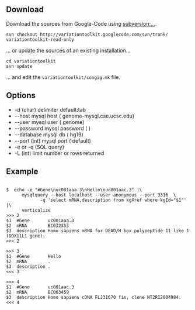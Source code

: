 


## Download ##
Download the sources from Google-Code using [subversion:...](http://subversion.apache.org/).
```
svn checkout http://variationtoolkit.googlecode.com/svn/trunk/ variationtoolkit-read-only
```
... or update the sources of an existing installation...
```
cd variationtoolkit
svn update
```
... and edit the `variationtoolkit/congig.mk` file.

## Options ##

  * -d (char) delimiter default:tab
  * --host mysql host ( genome-mysql.cse.ucsc.edu)
  * --user mysql user ( genome)
  * --password mysql password ( )
  * --database mysql db ( hg19)
  * --port (int) mysql port ( default)
  * -e or -q (SQL query)
  * -L (int) limit number or rows returned


## Example ##




```

$  echo -e "#Gene\nuc001aaa.3\nHello\nuc001aac.3" |\
      mysqlquery --host localhost --user anonymous --port 3316  \
             -q 'select mRNA,description from kgXref where kgId="$1"'  |\
      verticalize 
>>>	2
$1	#Gene      	uc001aaa.3
$2	mRNA       	BC032353
$3	description	Homo sapiens mRNA for DEAD/H box polypeptide 11 like 1 (DDX11L1 gene).
<<<	2

>>>	3
$1	#Gene      	Hello
$2	mRNA       	.
$3	description	.
<<<	3

>>>	4
$1	#Gene      	uc001aac.3
$2	mRNA       	BC063459
$3	description	Homo sapiens cDNA FLJ31670 fis, clone NT2RI2004984.
<<<	4

```





